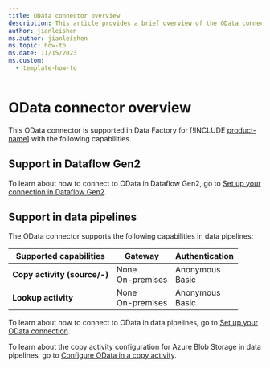 ```yaml
---
title: OData connector overview
description: This article provides a brief overview of the OData connector.
author: jianleishen
ms.author: jianleishen
ms.topic: how-to
ms.date: 11/15/2023
ms.custom:
  - template-how-to
---
```


# OData connector overview

This OData connector is supported in Data Factory for [!INCLUDE [product-name](../includes/product-name.md)] with the following capabilities.

## Support in Dataflow Gen2

To learn about how to connect to OData in Dataflow Gen2, go to [Set up your connection in Dataflow Gen2](connector-odata.md#set-up-your-connection-in-dataflow-gen2).

## Support in data pipelines

The OData connector supports the following capabilities in data pipelines:

| Supported capabilities | Gateway | Authentication |
| --- | --- | ---|
| **Copy activity (source/-)** | None <br> On-premises | Anonymous<br> Basic |
| **Lookup activity** | None <br> On-premises | Anonymous<br> Basic |

To learn about how to connect to OData in data pipelines, go to [Set up your OData connection](connector-odata.md#set-up-your-connection-in-a-data-pipeline).

To learn about the copy activity configuration for Azure Blob Storage in data pipelines, go to [Configure OData in a copy activity](connector-odata-copy-activity.md).
